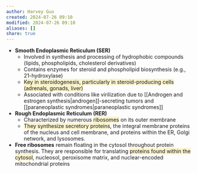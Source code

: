 ```yaml
---
author: Harvey Guo
created: 2024-07-26 09:10
modified: 2024-07-26 09:10
aliases: []
share: true
---
```

- **Smooth Endoplasmic Reticulum (SER)**
	- Involved in synthesis and processing of hydrophobic compounds (lipids, phospholipids, cholesterol derivatives)
	- Contains enzymes for steroid and phospholipid biosynthesis (e.g., 21-hydroxylase)
	- <span style="background:rgba(240, 200, 0, 0.2)">Key in steroidogenesis, particularly in steroid-producing cells (adrenals, gonads, liver)</span>
	- Associated with conditions like virilization due to [[Androgen and estrogen synthesis|androgen]]-secreting tumors and [[paraneoplastic syndromes|paraneoplastic syndromes]]
- **Rough Endoplasmic Reticulum (RER)**
	- Characterized by numerous <span style="background:rgba(240, 200, 0, 0.2)">ribosomes</span> on its outer membrane
	- <span style="background:rgba(240, 200, 0, 0.2)">They synthesize secretory proteins</span>, the integral membrane proteins of the nucleus and cell membrane, and proteins within the ER, Golgi network, and lysosomes.
- **Free ribosomes** remain floating in the cytosol throughout protein synthesis.  They are responsible for translating <span style="background:rgba(240, 200, 0, 0.2)">proteins found within the cytosol</span>, nucleosol, peroxisome matrix, and nuclear-encoded mitochondrial proteins 

